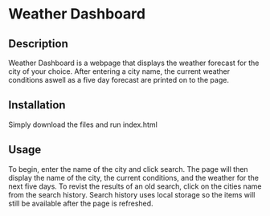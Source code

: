# Weather Dashboard

## Description
Weather Dashboard is a webpage that displays the weather forecast for the city of your choice. After entering a city name, the current weather conditions aswell as a five day forecast are printed on to the page. 

## Installation
Simply download the files and run index.html

## Usage
To begin, enter the name of the city and click search. The page will then display the name of the city, the current conditions, and the weather for the next five days. To revist the results of an old search, click on the cities name from the search history. Search history uses local storage so the items will still be available after the page is refreshed.